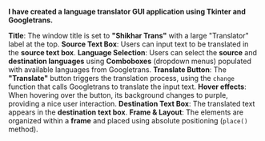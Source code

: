 **I have created a language translator GUI application using Tkinter and Googletrans.**

 **Title**: The window title is set to **"Shikhar Trans"** with a large "Translator" label at the top.
 **Source Text Box**: Users can input text to be translated in the **source text box**.
 **Language Selection**: Users can select the **source** and **destination languages** using **Comboboxes** (dropdown menus) populated with available languages from Googletrans.
 **Translate Button**: The **"Translate"** button triggers the translation process, using the `change` function that calls Googletrans to translate the input text.
 **Hover effects**: When hovering over the button, its background changes to purple, providing a nice user interaction.
 **Destination Text Box**: The translated text appears in the **destination text box**.
 **Frame & Layout**: The elements are organized within a **frame** and placed using absolute positioning (`place()` method).

